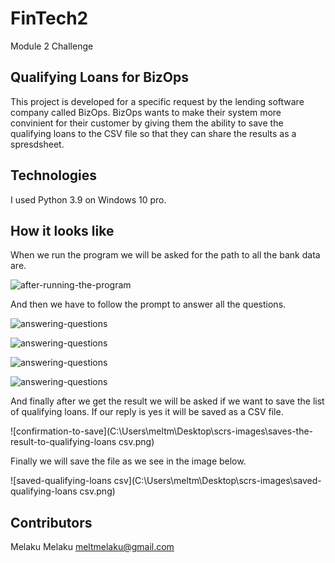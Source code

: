 # FinTech2
Module 2 Challenge

## Qualifying Loans for BizOps

This project is developed for a specific request by the lending software company called BizOps. BizOps wants to make their system more convinient for their customer by giving them the ability to save the qualifying loans to the CSV file so that they can share the results as a spresdsheet.   


## Technologies

I used Python 3.9 on Windows 10 pro.


## How it looks like

When we run the program we will be asked for the path to all the bank data are.

![after-running-the-program](C:\Users\meltm\Desktop\scrs-images\run-th-program.pnd)

And then we have to follow the prompt to answer all the questions.

![answering-questions](C:\Users\meltm\Desktop\scrs-images\giving-answer1.png)

![answering-questions](C:\Users\meltm\Desktop\scrs-images\giving-answer2.png)

![answering-questions](C:\Users\meltm\Desktop\scrs-images\giving-answer3.png)

![answering-questions](C:\Users\meltm\Desktop\scrs-images\question-to-save-the-result.png)

And finally after we get the result we will be asked if we want to save the list of qualifying loans. If our reply is yes it will be saved as a CSV file.

![confirmation-to-save](C:\Users\meltm\Desktop\scrs-images\saves-the-result-to-qualifying-loans csv.png)

Finally we will save the file as we see in the image below.

![saved-qualifying-loans csv](C:\Users\meltm\Desktop\scrs-images\saved-qualifying-loans csv.png)

## Contributors

Melaku Melaku
meltmelaku@gmail.com

